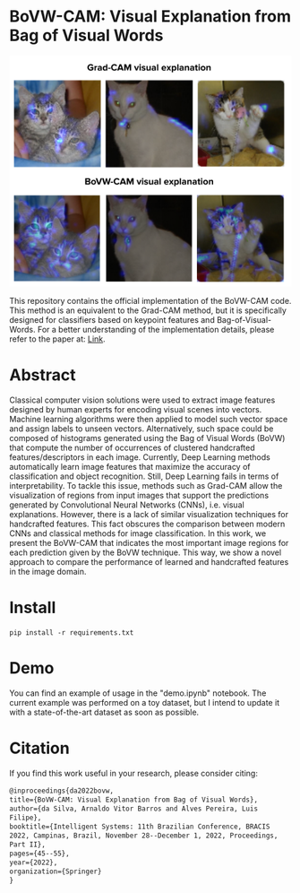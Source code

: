# BoVW-CAM: Visual Explanation from Bag of Visual Words

![alt text](./assets/view-cat.png)

This repository contains the official implementation of the BoVW-CAM code. This method is an equivalent to the Grad-CAM method, but it is specifically designed for classifiers based on keypoint features and Bag-of-Visual-Words. For a better understanding of the implementation details, please refer to the paper at: [Link](https://link.springer.com/chapter/10.1007/978-3-031-21689-3_4).

# Abstract

Classical computer vision solutions were used to extract image features designed by human experts for encoding visual scenes into vectors. Machine learning algorithms were then applied to model such vector space and assign labels to unseen vectors. Alternatively, such space could be composed of histograms generated using the Bag of Visual Words (BoVW) that compute the number of occurrences of clustered handcrafted features/descriptors in each image. Currently, Deep Learning methods automatically learn image features that maximize the accuracy of classification and object recognition. Still, Deep Learning fails in terms of interpretability. To tackle this issue, methods such as Grad-CAM allow the visualization of regions from input images that support the predictions generated by Convolutional Neural Networks (CNNs), i.e. visual explanations. However, there is a lack of similar visualization techniques for handcrafted features. This fact obscures the comparison between modern CNNs and classical methods for image classification. In this work, we present the BoVW-CAM that indicates the most important image regions for each prediction given by the BoVW technique. This way, we show a novel approach to compare the performance of learned and handcrafted features in the image domain.

# Install

```
pip install -r requirements.txt
```


# Demo

You can find an example of usage in the "demo.ipynb" notebook. The current example was performed on a toy dataset, but I intend to update it with a state-of-the-art dataset as soon as possible.

# Citation

If you find this work useful in your research, please consider citing:
```
@inproceedings{da2022bovw,
title={BoVW-CAM: Visual Explanation from Bag of Visual Words},
author={da Silva, Arnaldo Vitor Barros and Alves Pereira, Luis Filipe},
booktitle={Intelligent Systems: 11th Brazilian Conference, BRACIS 2022, Campinas, Brazil, November 28--December 1, 2022, Proceedings, Part II},
pages={45--55},
year={2022},
organization={Springer}
}
```